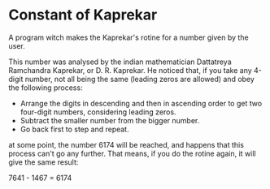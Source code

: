 # Constant of Kaprekar

A program witch makes the Kaprekar's rotine for a number given by the user. 

This number was analysed by the indian mathematician Dattatreya Ramchandra Kaprekar, or D. R. Kaprekar. He noticed that, if you take any 4-digit number, not all being the same (leading zeros are allowed) and obey the following process: 

- Arrange the digits in descending and then in ascending order to get two four-digit numbers, considering leading zeros.
- Subtract the smaller number from the bigger number.
- Go back first to step and repeat.

at some point, the number 6174 will be reached, and happens that this process can't go any further. That means, if you do the rotine again, it will give the same result:

  7641 - 1467 = 6174
